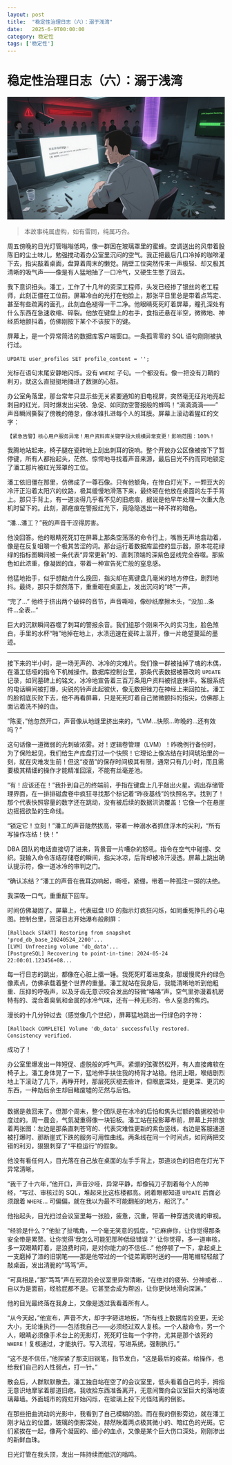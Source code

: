 ```yaml
---
layout: post
title:  "稳定性治理日志（六）：溺于浅湾"
date:   2025-6-9T00:00:00
category: 稳定性
tags: ['稳定性']
---
```


# 稳定性治理日志（六）：溺于浅湾

![](/assets/20250609.png)

> 本故事纯属虚构，如有雷同，纯属巧合。

周五傍晚的日光灯管嗡嗡低鸣，像一群困在玻璃罩里的蜜蜂。空调送出的风带着股陈旧的尘土味儿，勉强搅动着办公室里沉闷的空气。我正把最后几口冷掉的咖啡灌下去，指尖敲着桌面，盘算着周末的懒觉。隔壁工位突然传来一声极轻、却又极其清晰的吸气声——像是有人猛地抽了一口冷气，又硬生生憋了回去。

我下意识扭头。潘工，工作了十几年的资深工程师，头发已经掺了银丝的老工程师，此刻正僵在工位前。屏幕冷白的光打在他脸上，那张平日里总是带着点笃定、甚至有些疏离的面孔，此刻血色褪得一干二净。他眼睛死死盯着屏幕，瞳孔深处有什么东西在急速收缩、碎裂。他放在键盘上的右手，食指还悬在半空，微微地、神经质地颤抖着，仿佛刚按下某个不该按下的键。

屏幕上，是一个异常简洁的数据库客户端窗口。一条孤零零的 SQL 语句刚刚被执行过。

`UPDATE user_profiles SET profile_content = '';`

光标在语句末尾安静地闪烁。没有 `WHERE` 子句。一个都没有。像一把没有刀鞘的利刃，就这么直挺挺地捅进了数据的心脏。

办公室角落里，那台常年只显示些无关紧要通知的旧电视屏，突然毫无征兆地亮起刺目的红光，同时爆发出尖锐、急促、如同防空警报般的蜂鸣！“滴滴滴滴——” 声音瞬间撕裂了傍晚的倦怠，像冰锥扎进每个人的耳膜。屏幕上滚动着猩红的文字：

```
【紧急告警】核心用户服务异常！用户资料库关键字段大规模异常变更！影响范围：100%！
```

我腾地站起来，椅子腿在瓷砖地上刮出刺耳的锐响。整个开放办公区像被按下了暂停键，所有人都抬起头，茫然、惊愕地寻找着声音来源，最后目光不约而同地锁定了潘工那片被红光笼罩的工位。

潘工依旧僵在那里，仿佛成了一尊石像。只有他额角，在惨白灯光下，一颗豆大的冷汗正沿着太阳穴的纹路，极其缓慢地滑落下来，最终砸在他放在桌面的左手手背上。那只手背上，有一道淡得几乎看不见的旧疤痕，据说是他早年处理一次重大危机时留下的。此刻，那疤痕在警报红光下，竟隐隐透出一种不祥的暗色。

“潘…潘工？”我的声音干涩得厉害。

他没回答。他的眼睛死死钉在屏幕上那条空荡荡的命令行上，嘴唇无声地翕动着，像是在反复咀嚼一个极其苦涩的词。那台运行着数据库监控的显示器，原本花花绿绿的指标图瞬间被一条代表“异常更新”的、直刺顶端的深紫色竖线完全吞噬。那紫色如此浓重，像凝固的血，带着一种宣告死亡般的窒息感。

他猛地抬手，似乎想敲点什么挽回，指尖却在离键盘几毫米的地方停住，剧烈地抖。最终，那只手颓然落下，重重砸在桌面上，发出沉闷的“咚”一声。

“完了…” 他终于挤出两个破碎的音节，声音嘶哑，像砂纸摩擦木头，“没加…条件…全表…”

巨大的沉默瞬间吞噬了刺耳的警报余音。我们组那个刚来不久的实习生，脸色煞白，手里的水杯“啪”地掉在地上，水渍迅速在瓷砖上洇开，像一片绝望蔓延的墨迹。

---

接下来的半小时，是一场无声的、冰冷的灾难片。我们像一群被抽掉了魂的木偶，在潘工低哑的指令下机械操作。数据库控制台里，那条代表数据被篡改的 `UPDATE` 记录，如同墓碑上的铭文，冰冷地宣告着三百万条用户资料被彻底抹平。客服系统的电话瞬间被打爆，尖锐的铃声此起彼伏，像无数把锉刀在神经上来回拉扯。潘工的脸彻底灰败下去，他不再看屏幕，只是死死盯着自己微微颤抖的指尖，仿佛那上面沾着洗不掉的血。

“陈麦，”他忽然开口，声音像从地缝里挤出来的，“LVM…快照…昨晚的…还有效吗？”

这句话像一道微弱的光刺破浓雾。对！逻辑卷管理（LVM）！昨晚例行备份时，为了保险起见，我们给生产库盘打过一个快照！它理论上像冻结在时间琥珀里的一刻，就在灾难发生前！但这“疫苗”的保存时间极其有限，通常只有几小时，而且需要极其精细的操作才能精准回滚，不能有丝毫差池。

“有！应该还在！”我扑到自己的终端前，手指在键盘上几乎敲出火星。调出存储管理界面，在一排排磁盘卷中疯狂寻找那个标记着“昨夜基线”的快照名字。找到了！那个代表快照容量的数字还在跳动，没有被后续的数据洪流覆盖！它像一个在悬崖边摇摇欲坠的生命线。

“锁定它！立刻！”潘工的声音陡然拔高，带着一种溺水者抓住浮木的尖利，“所有写操作冻结！快！”

DBA 团队的电话直接切了进来，背景音一片嘈杂的怒吼。指令在空气中碰撞、交织。我输入命令冻结存储卷的瞬间，指尖冰凉，后背却被冷汗浸透。屏幕上跳出确认提示符，像一道冰冷的审判之门。

“确认冻结？”潘工的声音在我耳边响起，嘶哑，紧绷，带着一种孤注一掷的决绝。

我深吸一口气，重重敲下回车。

时间仿佛凝固了。屏幕上，代表磁盘 I/O 的指示灯疯狂闪烁，如同垂死挣扎的心电图。控制台里，回滚日志开始瀑布般刷屏：

```
[Rollback START] Restoring from snapshot 'prod_db_base_20240524_2200'...
[LVM] Unfreezing volume 'db_data'...
[PostgreSQL] Recovering to point-in-time: 2024-05-24 22:00:01.123456+08...
```

每一行日志的跳出，都像在心脏上擂一锤。我死死盯着进度条，那缓慢爬升的绿色像素点，仿佛承载着整个世界的重量。潘工就站在我身后，我能清晰地听到他粗重、压抑的呼吸声，以及牙齿无意识咬合发出的轻微“咯咯”声。空气里弥漫着机房特有的、混合着臭氧和金属的冰冷气味，还有一种无形的、令人窒息的焦灼。

漫长的十几分钟过去（感觉像几个世纪），屏幕猛地跳出一行绿色的字符：

```
[Rollback COMPLETE] Volume 'db_data' successfully restored. Consistency verified.
```

成功了！

办公室里爆发出一阵短促、虚脱般的呼气声。紧绷的弦骤然松开，有人直接瘫软在椅子上。潘工身体晃了一下，猛地伸手扶住我的椅背才站稳。他闭上眼，喉结剧烈地上下滚动了几下，再睁开时，那层死灰褪去些许，但眼底深处，是更深、更沉的东西，一种劫后余生却目睹废墟的茫然与后怕。

---

数据是救回来了。但那个周末，整个团队是在冰冷的后怕和焦头烂额的数据校验中度过的。周一晨会，气氛凝重得像一块铅板。潘工站在投影幕布前，屏幕上并排放着两张图：左边是那条直刺苍穹的、代表灾难性更新的紫色竖线，右边是客服通道被打爆时、那断崖式下跌的服务可用性曲线。两条线在同一个时间点，如同两把交错的利刃，狠狠刺穿了“平稳运行”的假象。

他没有看任何人，目光落在自己放在桌面的左手手背上，那道淡色的旧疤在灯光下异常清晰。

“我干了十六年，”他开口，声音沙哑，异常平静，却像钝刀子割着每个人的神经，“写过、审核过的 SQL，堆起来比这栋楼都高。闭着眼都知道 `UPDATE` 后面必须跟着 `WHERE`… 可偏偏，就在我以为最不可能翻船的地方，船沉了。”

他抬起头，目光扫过会议室里每一张脸，疲惫，沉重，带着一种穿透灵魂的审视。

“经验是什么？”他扯了扯嘴角，一个毫无笑意的弧度，“它麻痹你，让你觉得那条安全带是累赘。让你觉得‘我怎么可能犯那种低级错误？’ 让你觉得，多一道审核，多一双眼睛盯着，是浪费时间，是对你能力的不信任…” 他停顿了一下，拿起桌上一支磨掉了漆的旧钢笔——那是他带过的一个徒弟离职时送的——用笔帽轻轻敲了敲桌面，发出清脆的“笃笃”声。

“可真相是，”那“笃笃”声在死寂的会议室里异常清晰，“在绝对的疲劳、分神或者…自以为是面前，经验屁都不是。它甚至会成为帮凶，让你更快地滑向深渊。”

他的目光最终落在我身上，又像是透过我看着所有人。

“从今天起，”他宣布，声音不大，却字字砸进地板，“所有线上数据库的变更，无论大小，无论谁执行——包括我自己——必须经过双人复核。一个人敲命令，另一个人，眼睛必须像手术台上的无影灯，死死盯住每一个字符，尤其是那个该死的 `WHERE`！复核通过，才能执行。写入流程，写进系统，强制执行。”

“这不是不信任，”他捏紧了那支旧钢笔，指节发白，“这是最后的疫苗。给操作，也给我们自己的人性弱点，打一针。”

散会后，人群默默散去。潘工独自站在空了的会议室里，低头看着自己的手，拇指无意识地摩挲着那道旧疤。我收拾东西准备离开，无意间瞥向会议室巨大的落地玻璃幕墙。外面城市的霓虹开始闪烁，在玻璃上投下光怪陆离的倒影。

在那些扭曲流动的光影中，我看到了自己模糊的脸。而在我的倒影旁边，就在潘工刚才站立的位置，玻璃的倒影深处，赫然映着两点极其微小的、暗红色的光斑。它们紧挨在一起，像两个凝固的、细小的血点，又像是某个巨大伤口深处，刚刚渗出的新鲜血珠。

日光灯管在我头顶，发出一阵持续而低沉的嗡鸣。